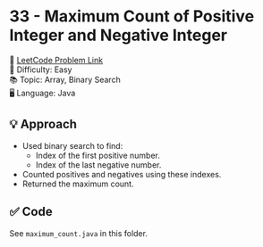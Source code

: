 # 33 - Maximum Count of Positive Integer and Negative Integer

🔗 [LeetCode Problem Link](https://leetcode.com/problems/maximum-count-of-positive-integer-and-negative-integer/)  
📌 Difficulty: Easy  
📚 Topic: Array, Binary Search  
🖥️ Language: Java  

## 💡 Approach
- Used binary search to find:
  - Index of the first positive number.
  - Index of the last negative number.
- Counted positives and negatives using these indexes.
- Returned the maximum count.

## ✅ Code
See `maximum_count.java` in this folder.
